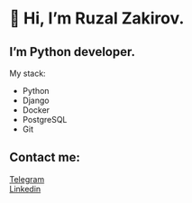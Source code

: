 👋 Hi, I’m Ruzal Zakirov.
========================
I’m Python developer.  
-------------------------
My stack:  
-  Python
-  Django
-  Docker
-  PostgreSQL
-  Git

Contact me:
-------------------------
[Telegram](https://t.me/freemanxxo)  
[Linkedin](https://www.linkedin.com/in/ruzal-zakirov-76303b273/)
